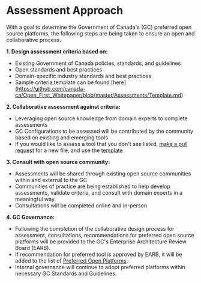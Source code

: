 # Assessment Approach

With a goal to determine the Government of Canada's (GC) preferred open source
platforms, the following steps are being taken to ensure an open and
collaborative process.

**1. Design assessment criteria based on:**

- Existing Government of Canada policies, standards, and guidelines
- Open standards and best practices
- Domain-specific industry standards and best practices
- Sample criteria template can be found [here] (https://github.com/canada-ca/Open_First_Whitepaper/blob/master/Assessments/Template.md)

**2. Collaborative assessment against criteria:**

- Leveraging open source knowledge from domain experts to complete assessments
- GC Configurations to be assessed will be contributed by the community based on
  existing and emerging tools
- If you would like to assess a tool that you don't see listed, [make a pull request](https://help.github.com/articles/creating-a-pull-request/)
  for a new file, and use the [template](https://github.com/canada-ca/Open_First_Whitepaper/blob/master/Assessments/Template.md)

**3. Consult with open source community:**

- Assessments will be shared through existing open source communities within and
  external to the GC
- Communities of practice are being established to help develop assessments,
  validate criteria, and consult with domain experts in a meaningful way.
- Consultations will be completed online and in-person

**4. GC Governance:**

- Following the completion of the collaborative design process for assessment,
  consultations, recommendations for preferred open source platforms will be
  provided to the GC's Enterprise Architecture Review Board (EARB).
- If recommendation for preferred tool is approved by EARB, it will be added to
  the list of [Preferred Open Platforms](https://github.com/canada-ca/Open_First_Whitepaper/blob/master/9_Preferred_Open_Platforms.md).
- Internal governance will continue to adopt preferred platforms within
  necessary GC Standards and Guidelines.
